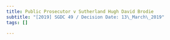 ```yaml
---
title: Public Prosecutor v Sutherland Hugh David Brodie
subtitle: "[2019] SGDC 49 / Decision Date: 13\_March\_2019"
tags: []

---
```

